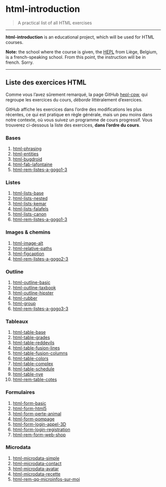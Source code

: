 # html-introduction

> A practical list of all HTML exercises

* * *

**html-introduction** is an educational project, which will be used for HTML courses.

**Note:** the school where the course is given, the [HEPL](http://www.provincedeliege.be/hauteecole) from Liège, Belgium, is a french-speaking school. From this point, the instruction will be in french. Sorry.

* * *

## Liste des exercices HTML

Comme vous l’avez sûrement remarqué, la page GitHub [hepl-cpw](https://github.com/hepl-cpw), qui regroupe les exercices du cours, _déborde_ littéralement d’exercices. 
 
GitHub affiche les exercices dans l’ordre des modifications les plus récentes, ce qui est pratique en règle générale, mais un peu moins dans notre contexte, où vous suivez un programme de cours progressif.
Vous trouverez ci-dessous la liste des exercices, **dans l’ordre du cours**.

### Bases

1. [html-phrasing](https://github.com/hepl-cpw/html-phrasing)
1. [html-entities](https://github.com/hepl-cpw/html-entities)
1. [html-bugdroid](https://github.com/hepl-cpw/html-bugdroid)
1. [html-fab-lafontaine](https://github.com/hepl-cpw/html-fab-lafontaine)
1. [html-rem-listes-a-gogo1-3](https://github.com/pworontzoff/html-rem-listes-a-gogo1-3)

### Listes

1. [html-lists-base](https://github.com/hepl-cpw/html-lists-base)
1. [html-lists-nested](https://github.com/hepl-cpw/html-lists-nested)
1. [html-lists-kemar](https://github.com/hepl-cpw/html-lists-kemar)
1. [html-lists-falafels](https://github.com/hepl-cpw/html-lists-falafels)
1. [html-lists-canon](https://github.com/hepl-cpw/html-lists-canon)
1. [html-rem-listes-a-gogo1-3](https://github.com/pworontzoff/html-rem-listes-a-gogo1-3)

### Images & chemins

1. [html-image-alt](https://github.com/hepl-cpw/html-image-alt)
1. [html-relative-paths](https://github.com/hepl-cpw/html-relative-paths)
1. [html-figcaption](https://github.com/hepl-cpw/html-figcaption)
1. [html-rem-listes-a-gogo2-3](https://github.com/pworontzoff/html-rem-listes-a-gogo2-3)

### Outline

1. [html-outline-basic](https://github.com/hepl-cpw/html-outline-basic)
1. [html-outline-taxbook](https://github.com/hepl-cpw/html-outline-taxbook)
1. [html-outline-hipster](https://github.com/hepl-cpw/html-outline-hipster)
1. [html-rubber](https://github.com/hepl-cpw/html-rubber)
1. [html-group](https://github.com/hepl-cpw/html-group)
1. [html-rem-listes-a-gogo3-3](https://github.com/pworontzoff/html-rem-listes-a-gogo3-3)

### Tableaux

1. [html-table-base](https://github.com/hepl-cpw/html-table-base)
1. [html-table-grades](https://github.com/hepl-cpw/html-table-grades)
1. [html-table-reddevils](https://github.com/hepl-cpw/html-table-reddevils)
1. [html-table-fusion-lines](https://github.com/hepl-cpw/html-table-fusion-lines)
1. [html-table-fusion-columns](https://github.com/hepl-cpw/html-table-fusion-columns)
1. [html-table-colors](https://github.com/hepl-cpw/html-table-colors)
1. [html-table-complex](https://github.com/hepl-cpw/html-table-complex)
1. [html-table-schedule](https://github.com/hepl-cpw/html-table-schedule)
1. [html-table-nye](https://github.com/hepl-cpw/html-table-nye)
1. [html-rem-table-cotes](https://github.com/pworontzoff/html-rem-tab-de-cotes)

### Formulaires

1. [html-form-basic](https://github.com/hepl-cpw/html-form-basic)
1. [html-form-html5](https://github.com/hepl-cpw/html-form-html5)
1. [html-form-perte-animal](https://github.com/hepl-cpw/html-form-perte-animal)
1. [html-form-pompage](https://github.com/hepl-cpw/html-form-pompage)
1. [html-form-login-appel-3D](https://github.com/hepl-cpw/html-form-login-appel-3D)
1. [html-form-login-registration](https://github.com/hepl-cpw/html-form-login-registration)
1. [html-rem-form-web-shop](https://github.com/pworontzoff/html-rem-form-web-shop)

### Microdata

1. [html-microdata-simple](https://github.com/hepl-cpw/html-microdata-simple)
1. [html-microdata-contact](https://github.com/hepl-cpw/html-microdata-contact)
1. [html-microdata-avatar](https://github.com/hepl-cpw/html-microdata-avatar)
1. [html-microdata-recette](https://github.com/hepl-cpw/html-microdata-recette)
1. [html-rem-qq-microinfos-sur-moi](https://github.com/pworontzoff/html-rem-qq-microinfos-sur-moi)
